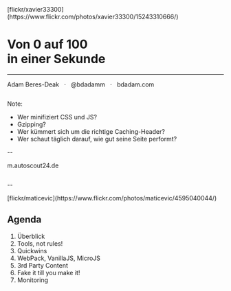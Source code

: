 <!-- .slide: data-background="assets/15243310666_1e4af80b9b_k.jpg" class="darkerbg" -->
<div class="attribution">[flickr/xavier33300](https://www.flickr.com/photos/xavier33300/15243310666/)</div>

# Von 0 auf 100<br>in einer Sekunde

***

Adam Beres-Deak &nbsp;&nbsp;&middot;&nbsp;&nbsp; @bdadamm &nbsp;&nbsp;&middot;&nbsp;&nbsp; bdadam.com

<img data-src="assets/as24logo.png" style="max-height: 48px;">

Note:
- Wer minifiziert CSS und JS?
- Gzipping?
- Wer kümmert sich um die richtige Caching-Header?
- Wer schaut täglich darauf, wie gut seine Seite performt?

--

m.autoscout24.de

<img data-src="assets/m.as24.png">

--

<!-- .slide: data-background="assets/4595040044_c2034753ba_o.jpg" class="darkerbg" -->
<div class="attribution">[flickr/maticevic](https://www.flickr.com/photos/maticevic/4595040044/)</div>

## Agenda

1. Überblick
1. Tools, not rules!
1. Quickwins
1. WebPack, VanillaJS, MicroJS
1. 3rd Party Content
1. Fake it till you make it!
1. Monitoring
